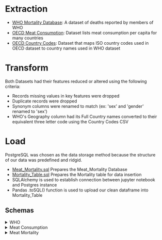# Extraction
* [WHO Mortality Database](https://github.com/awesomepack/Mortality_By_Meat_Consumption/edit/main/ETL/README.md): A dataset of deaths reported by members of WHO
* [OECD Meat Consumption](https://data.oecd.org/agroutput/meat-consumption.htm): Dataset lists meat consumption per capita for many countries
* [OECD Country Codes](https://github.com/awesomepack/Mortality_By_Meat_Consumption/blob/main/ETL/Resources/OECDCountryCodes.csv): Dataset that maps ISO country codes used in OECD dataset to country names used in WHO dataset

# Transform
  Both Datasets had their features reduced or altered using the following criteria:
  * Records missing values in key features were dropped
  * Duplicate records were dropped
  * Synonym columns were renamed to match (ex: 'sex' and 'gender' renamed to 'sex')
  * WHO's Geography column had its Full Country names converted to their equivalent three letter code using the Country Codes CSV

# Load
PostgreSQL was chosen as the data storage method because the structure of our data was predefined and ridgid.
* [Meat_Mortality.sql](https://github.com/awesomepack/Mortality_By_Meat_Consumption/blob/main/ETL/Meat_Mortality.sql) Prepares the Meat_Mortality Database
* [Mortality_Table.sql](https://github.com/awesomepack/Mortality_By_Meat_Consumption/blob/main/ETL/Mortality_Table.sql) Prepares the Mortality table for data insertion
* SQLAlchemy is used to establish connection between jupyter notebook and Postgres instance
* Pandas .toSQL() function is used to upload our clean dataframe into Mortality_Table
  


 
 ## Schemas
 <details>
  <summary>WHO</summary>

| Column Name | DataType | Source | Description |
| --- | --- | --- | --- |
| **year** | *Date* | Both | Year data was collected |
| Geography | String | Both | The country that reported the data |
| sex | String | Both | Gender|
| Value | Float | WHO | value of mortality rate |
| Unit | String | WHO | Unit of mortality rate |
</details>

  <details>
  <summary>Meat Consumption</summary>

| Column Name | DataType | Source | Description |
| --- | --- | --- | --- |
| **TIME** | *Date* | Both | Year data was collected |
| LOCATION | String | Both | The country that reported the data |
| SUBJECT | String | OECD | Meat Type|
| VALUE | Float | WHO | value of meat eaten |
| MEASURE | String | WHO | Kilograms eaten per Capita |
</details>

  <details>
  <summary>Meat Mortality</summary>

| Column Name | DataType | Source | Description |
| --- | --- | --- | --- |
| **Location** | *Date* | merged | Reporting Country |
| Meat Type | String | merged | The country that reported the data |
| Year | date | merged | year data was reported|
| Kg Per Capita | Float | merged | kg of meat eaten |
| Sex | String | merged | gender |
| Mortality Rate (Per 100k Capita) | Float | merged | mortality rate per capita |
</details>

